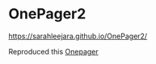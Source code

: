 # OnePager2
https://sarahleejara.github.io/OnePager2/

Reproduced this [Onepager](https://github.com/becodeorg/Hamilton-promo-3/blob/master/Parcours%20FR/02-HTML-CSS/onepager-2.png)
